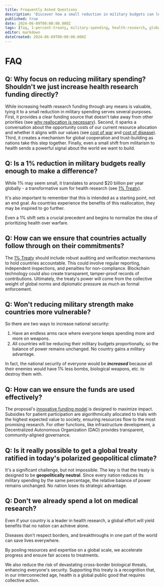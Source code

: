 ```yaml
---
title: Frequently Asked Questions
description: 'Discover how a small reduction in military budgets can lead to significant advancements in health research, global cooperation, and security.'
published: true
date: 2024-06-09T00:00:00.000Z
tags: [faq, 1-percent-treaty, military-spending, health-research, global-cooperation]
editor: markdown
dateCreated: 2024-06-09T00:00:00.000Z
---
```


# FAQ

## Q: Why focus on reducing military spending? Shouldn't we just increase health research funding directly?

While increasing health research funding through any means is valuable, tying it to a small reduction in military spending serves several purposes. First, it provides a clear funding source that doesn't take away from other priorities (see [why reallocation is necessary](why-reallocation-is-necessary.md)). Second, it sparks a conversation about the opportunity costs of our current resource allocation and whether it aligns with our values (see [cost of war](cost-of-war.md) and [cost of disease](cost-of-disease.md)). Third, it creates a mechanism for global cooperation and trust-building as nations take this step together. Finally, even a small shift from militarism to health sends a powerful signal about the world we want to build.

## Q: Is a 1% reduction in military budgets really enough to make a difference?

While 1% may seem small, it translates to around $20 billion per year globally - a transformative sum for health research (see [1% Treaty](1-percent-treaty.md)).

It's also important to remember that this is intended as a starting point, not an end goal. As countries experience the benefits of this reallocation, they may be inspired to go further.

Even a 1% shift sets a crucial precedent and begins to normalize the idea of prioritizing health over warfare.

## Q: How can we ensure that countries actually follow through on their commitments?

The [1% Treaty](1-percent-treaty.md) should include robust auditing and verification mechanisms to hold countries accountable. This could involve regular reporting, independent inspections, and penalties for non-compliance. Blockchain technology could also create transparent, tamper-proof records of contributions. Ultimately, the treaty's power will come from the collective weight of global norms and diplomatic pressure as much as formal enforcement.

## Q: Won't reducing military strength make countries more vulnerable?

So there are two ways to increase national security:

1. Have an endless arms race where everyone keeps spending more and more on weapons.
2. All countries will be reducing their military budgets proportionally, so the balance of power remains unchanged.
   No country gains a military advantage.

In fact,
the national security of everyone would be _**increased**_ because all their enemies would have 1% less bombs,
biological weapons, etc. to destroy them with.

## Q: How can we ensure the funds are used effectively?

The proposal's [innovative funding model](decentralized-institutes-of-health.md) is designed to maximize impact. Subsidies for patient participation are algorithmically allocated to trials with the highest expected value to society, ensuring resources flow to the most promising research. For other functions, like infrastructure development, a Decentralized Autonomous Organization (DAO) provides transparent, community-aligned governance.

## Q: Is it really possible to get a global treaty ratified in today's polarized geopolitical climate?

It's a significant challenge, but not impossible. The key is that the treaty is designed to be **geopolitically neutral**. Since every nation reduces its military spending by the same percentage, the relative balance of power remains unchanged. No nation loses its strategic advantage.

## Q: Don't we already spend a lot on medical research?

Even if your country is a leader in health research, a global effort will yield benefits that no nation can achieve alone.

Diseases don't respect borders, and breakthroughs in one part of the world can save lives everywhere.

By pooling resources and expertise on a global scale, we accelerate progress and ensure fair access to treatments.

We also reduce the risk of devastating cross-border biological threats, enhancing everyone's security. Supporting this treaty is a recognition that, in our interconnected age, health is a global public good that requires collective action.

